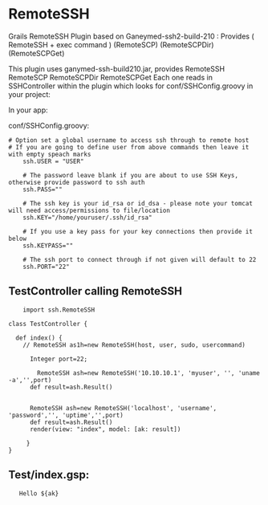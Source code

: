 RemoteSSH
=========

Grails RemoteSSH Plugin based on Ganeymed-ssh2-build-210 : Provides ( RemoteSSH + exec command ) (RemoteSCP) (RemoteSCPDir) (RemoteSCPGet)


This plugin uses ganymed-ssh-build210.jar, provides RemoteSSH RemoteSCP RemoteSCPDir RemoteSCPGet
Each one reads in SSHController within the plugin which looks for conf/SSHConfig.groovy in your project:


In your app:

conf/SSHConfig.groovy:
    
    # Option set a global username to access ssh through to remote host
    # If you are going to define user from above commands then leave it with empty speach marks
		ssh.USER = "USER"
		
		# The password leave blank if you are about to use SSH Keys, otherwise provide password to ssh auth
		ssh.PASS=""
		
		# The ssh key is your id_rsa or id_dsa - please note your tomcat will need access/permissions to file/location
		ssh.KEY="/home/youruser/.ssh/id_rsa"
		
		# If you use a key pass for your key connections then provide it below
		ssh.KEYPASS=""
		
		# The ssh port to connect through if not given will default to 22
		ssh.PORT="22"
		
		
		
		
## TestController calling RemoteSSH
		
		import ssh.RemoteSSH

    class TestController {

      def index() {
        // RemoteSSH as1h=new RemoteSSH(host, user, sudo, usercommand)
    
	      Integer port=22;
	 
	    	RemoteSSH ash=new RemoteSSH('10.10.10.1', 'myuser', '', 'uname -a','',port)
	      def result=ash.Result()
	 
	  
	      RemoteSSH ash=new RemoteSSH('localhost', 'username', 'password','', 'uptime','',port)
	      def result=ash.Result()
	      render(view: "index", model: [ak: result])
	   
	     }
    }


## Test/index.gsp:
       Hello ${ak}
       
       
       
